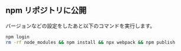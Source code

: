 ## npm リポジトリに公開

バージョンなどの設定をしたあと以下のコマンドを実行します。

```bash
npm login
rm -rf node_modules && npm install && npx webpack && npm publish
```
